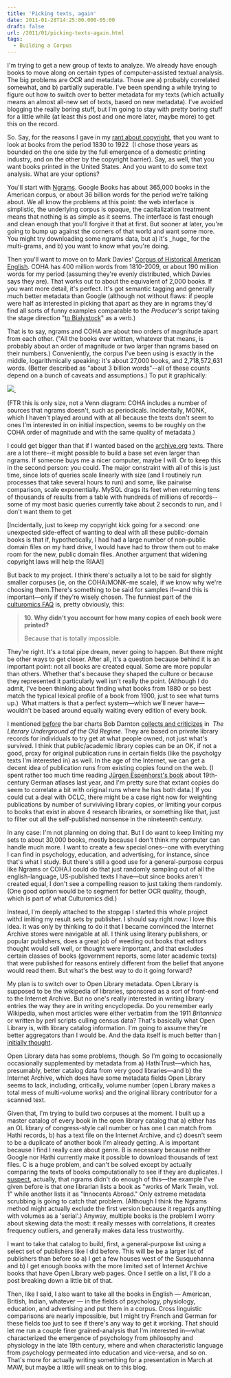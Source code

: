 ```yaml
---
title: 'Picking texts, again'
date: 2011-01-28T14:25:00.000-05:00
draft: false
url: /2011/01/picking-texts-again.html
tags:
  - Building a Corpus
---
```


I'm trying to get a new group of texts to analyze. We already have enough books to move along on certain types of computer-assisted textual analysis. The big problems are OCR and metadata. Those are a) probably correlated somewhat, and b) partially superable. I've been spending a while trying to figure out how to switch over to better metadata for my texts (which actually means an almost all-new set of texts, based on new metadata). I've avoided blogging the really boring stuff, but I'm going to stay with pretty boring stuff for a little while (at least this post and one more later, maybe more) to get this on the record.

So. Say, for the reasons I gave in my [rant about copyright](http://sappingattention.blogspot.com/2011/01/digital-history-and-copyright-black.html), that you want to look at books from the period 1830 to 1922  (I chose those years as bounded on the one side by the full emergence of a domestic printing industry, and on the other by the copyright barrier). Say, as well, that you want books printed in the United States. And you want to do some text analysis. What are your options?

You'll start with [Ngrams](http://ngrams.googlelabs.com/). Google Books has about 365,000 books in the American corpus, or about 36 billion words for the period we're talking about. We all know the problems at this point: the web interface is simplistic, the underlying corpus is opaque, the capitalization treatment means that nothing is as simple as it seems. The interface is fast enough and clean enough that you'll forgive it that at first. But sooner at later, you're going to bump up against the corners of that world and want some more. You might try downloading some ngrams data, but a) it's \_huge\_ for the multi-grams, and b) you want to know what you're doing.

Then you'll want to move on to Mark Davies' [Corpus of Historical American English](http://corpus.byu.edu/coha/). COHA has 400 million words from 1810-2009, or about 190 million words for my period (assuming they're evenly distributed, which Davies says they are). That works out to about the equivalent of 2,000 books. If you want more detail, it's perfect. It's got semantic tagging and generally much better metadata than Google (although not without flaws: if people were half as interested in picking that apart as they are in ngrams they'd find all sorts of funny examples comparable to the _Producer's_ script taking the stage direction "[to Bialystock](http://sappingattention.blogspot.com/2010/11/collocation.html)" as a verb.)

That is to say, ngrams and COHA are about two orders of magnitude apart from each other. ("All the books ever written, whatever that means, is probably about an order of magnitude or two larger than ngrams based on their numbers.) Conveniently, the corpus I've been using is exactly in the middle, logarithmically speaking: it's about 27,000 books, and 2,718,572,631 words. (Better described as "about 3 billion words"--all of these counts depend on a bunch of caveats and assumptions.) To put it graphically:

[![](http://2.bp.blogspot.com/_Pge31alC_E8/TUI6A41HSJI/AAAAAAAACck/FiQyNnaZ064/s320/corpus+size.png) ](http://2.bp.blogspot.com/_Pge31alC_E8/TUI6A41HSJI/AAAAAAAACck/FiQyNnaZ064/s1600/corpus+size.png)

(FTR this is only size, not a Venn diagram: COHA includes a number of sources that ngrams doesn't, such as periodicals. Incidentally, MONK, which I haven't played around with at all because the texts don't seem to ones I'm interested in on initial inspection, seems to be roughly on the COHA order of magnitude and with the same quality of metadata.)

I could get bigger than that if I wanted based on the [archive.org](http://archive.org/) texts. There are a lot there--it might possible to build a base set even larger than ngrams. If someone buys me a nicer computer, maybe I will. Or to keep this in the second person: you could. The major constraint with all of this is just time, since lots of queries scale linearly with size (and I routinely run processes that take several hours to run) and some, like pairwise comparison, scale exponentially. MySQL drags its feet when returning tens of thousands of results from a table with hundreds of millions of records--some of my most basic queries currently take about 2 seconds to run, and I don't want them to get

\[Incidentally, just to keep my copyright kick going for a second: one unexpected side-effect of wanting to deal with all these public-domain books is that if, hypothetically, I had had a large number of non-public domain files on my hard drive, I would have had to throw them out to make room for the new, public domain files. Another argument that widening copyright laws will help the RIAA!\]

But back to my project. I think there's actually a lot to be said for slightly smaller corpuses (ie, on the COHA/MONK–me scale), if we know why we're choosing them.There's something to be said for samples if—and this is important—only if they're wisely chosen. The funniest part of the [culturomics FAQ](http://www.culturomics.org/Resources/faq) is, pretty obviously, this:

> **10\. Why didn’t you account for how many copies of each book were printed?**
>
> Because that is totally impossible.

They're right. It's a total pipe dream, never going to happen. But there might be other ways to get closer. After all, it's a question because behind it is an important point: not all books are created equal. Some are more popular than others. Whether that's because they shaped the culture or because they represented it particularly well isn't really the point. (Although I do admit, I've been thinking about finding what books from 1880 or so best match the typical lexical profile of a book from 1900, just to see what turns up.)  What matters is that a perfect system—which we'll never have—wouldn't be based around equally waiting every edition of every book.

I mentioned [before](http://sappingattention.blogspot.com/2010/12/back-to-future.html) the bar charts Bob Darnton [collects and criticizes](http://www.google.com/search?tbm=bks&tbo=1&q=theology+belles-lettres+%22two-piece+bathing+suit%22&btnG=Search+Books) in  _The Literary Underground of the Old Regime_. They are based on private library records for individuals to try get at what people owned, not just what's survived. I think that public/academic library copies can be an OK, if not a good, proxy for original publication runs in certain fields (like the psycholgy texts I'm interested in) as well. In the age of the Internet, we can get a decent idea of publication runs from existing copies found on the web. (I spent rather too much time reading [Jürgen Espenhorst's book](http://www.worldcat.org/title/petermanns-planet-a-guide-to-german-handatlases-and-their-siblings-throughout-the-world-1800-1950/oclc/53277245) about 19th-century German atlases last year, and I'm pretty sure that extant copies do seem to correlate a bit with original runs where he has both data.) If you could cut a deal with OCLC, there might be a case right now for weighting publications by number of surviviving library copies, or limiting your corpus to books that exist in above 4 research libraries, or something like that, just to filter out all the self-published nonsense in the nineteenth century.

In any case: I'm not planning on doing that. But I do want to keep limiting my sets to about 30,000 books, mostly because I don't think my computer can handle much more. I want to create a few special ones--one with everything I can find in psychology, education, and advertising, for instance, since that's what I study. But there's still a good use for a general-purpose corpus like Ngrams or COHA.I could do that just randomly sampling out of all the english-language, US-published texts I have—but since books aren't created equal, I don't see a compelling reason to just taking them randomly. (One good option would be to segment for better OCR quality, though, which is part of what Culturomics did.)

Instead, I'm deeply attached to the stopgap I started this whole project with:l imiting my result sets by publisher. I should say right now: I love this idea. It was only by thinking to do it that I became convinced the Internet Archive stores were navigable at all. I think using literary publishers, or popular publishers, does a great job of weeding out books that editors thought would sell well, or thought were important, and that excludes certain classes of books (government reports, some later academic texts) that were published for reasons entirely different from the belief that anyone would read them. But what's the best way to do it going forward?

My plan is to switch over to Open Library metadata. Open Library is supposed to be the wikipedia of libraries, sponsored as a sort of front-end to the Internet Archive. But no one's really interested in writing library entries the way they are in writing encyclopedia. Do you remember early Wikipedia, when most articles were either verbatim from the 1911 _Britannica_ or written by perl scripts culling census data? That's basically what Open Library is, with library catalog information. I'm going to assume they're better aggregators than I would be. And the data itself is much better than [I initially thought](http://sappingattention.blogspot.com/2010/12/metadata-for-ocr-books.html).

Open Library data has some problems, though. So I'm going to occasionally occasionally supplemented by metadata from a) HathiTrust—which has, presumably, better catalog data from very good libraries—and b) the Internet Archive, which does have some metadata fields Open Library seems to lack, including, critically, volume number (open Library makes a total mess of multi-volume works) and the original library contributor for a scanned text.

Given that, I'm trying to build two corpuses at the moment. I built up a master catalog of every book in the open library catalog that a) either has an OL library of congress-style call number or has one I can match from Hathi records, b) has a text file on the Internet Archive, and c) doesn't seem to be a duplicate of another book I'm already getting. A is important because I find I really care about genre. B is necessary because neither Google nor Hathi currently make it possible to download thousands of text files. C is a huge problem, and can't be solved except by actually comparing the texts of books computationally to see if they are duplicates. I [suspect](http://sappingattention.blogspot.com/2010/12/not-included-in-ngrams-tom-sawyer.html), actually, that ngrams didn't do enough of this—the example I've given before is that one librarian lists a book as "works of Mark Twain, vol. 1" while another lists it as "Innocents Abroad." Only extreme metadata scrubbing is going to catch that problem. (Although I think the Ngrams method might actually exclude the first version because it regards anything with volumes as a 'serial'.) Anyway, multiple books is the problem I worry about skewing data the most: it really messes with correlations, it creates frequency outliers, and generally makes data less trustworthy.

I want to take that catalog to build, first, a general-purpose list using a select set of publishers like I did before. This will be be a larger list of publishers than before so a) I get a few houses west of the Susquehanna and b) I get enough books with the more limited set of Internet Archive books that have Open Library web pages. Once I settle on a list, I'll do a post breaking down a little bit of that.

Then, like I said, I also want to take all the books in English — American, British, Indian, whatever — in the fields of psychology, physiology, education, and advertising and put them in a corpus. Cross linguistic comparisons are nearly impossible, but I might try French and German for these fields too just to see if there's any way to get it working. That should let me run a couple finer grained-analysis that I'm interested in—what characterized the emergence of psychology from philosophy and physiology in the late 19th century, where and when characteristic language from psychology permeated into education and vice-versa, and so on. That's more for actually writing something for a presentation in March at MAW, but maybe a little will sneak on to this blog.
